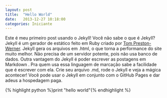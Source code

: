 ```yaml
---
layout: post
title:  "Hello World"
date:   2013-12-27 10:18:00
categories: Iniciante
---
```

Este é meu primeiro post usando o Jekyll!
Você não sabe o que é Jekyll? Jekyll é um  gerador de  estático feito em Ruby criado por 
<a href="http://tom.preston-werner.com">Tom Preston-Werner</a>.
Jekyll  gera os arquivos em .html, o que torna a performance do site muito melhor. Não precisa de um servidor potente, pois não usa banco de dados.
Outra vantagem do Jekyll é poder escrever as postagens em Markdown . Pra quem usa essa linguagem de marcação sabe a facilidade que é escrever com ela.
Crie seu arquivo .md, rode o Jekyll e veja a mágica acontecer!
Você pode usar o Jekyll em conjunto com o GitHub Pages  e dar adeus a hospedagem paga.



{% highlight  python %}print "hello world"{% endhighlight %}